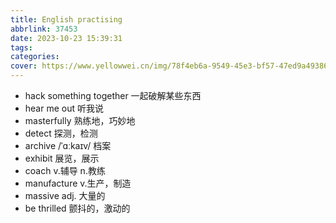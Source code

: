 ```yaml
---
title: English practising
abbrlink: 37453
date: 2023-10-23 15:39:31
tags:
categories:
cover: https://www.yellowwei.cn/img/78f4eb6a-9549-45e3-bf57-47ed9a493860.jpg
---
```


- hack something together 一起破解某些东西
- hear me out 听我说
- masterfully 熟练地，巧妙地
- detect 探测，检测
- archive /ˈɑːkaɪv/ 档案
- exhibit 展览，展示
- coach v.辅导 n.教练
- manufacture v.生产，制造
- massive adj. 大量的
- be thrilled 颤抖的，激动的
